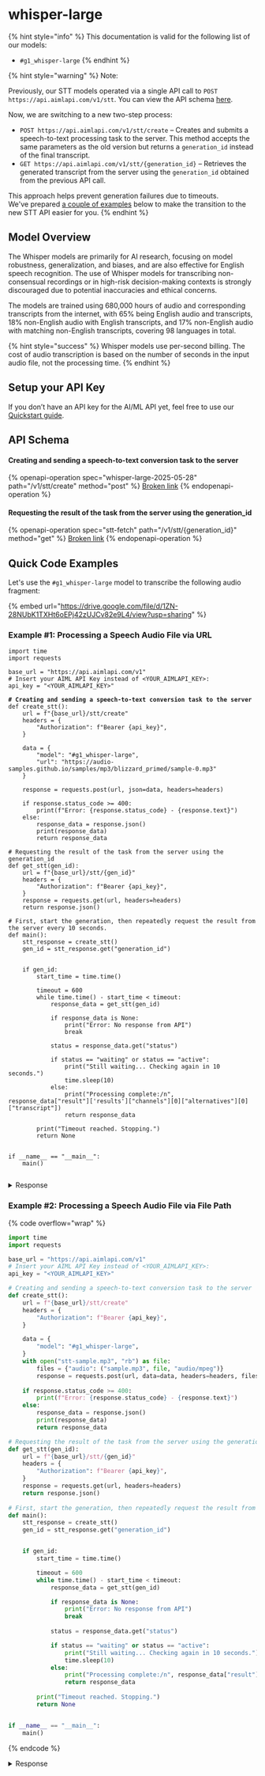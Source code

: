 # whisper-large

{% hint style="info" %}
This documentation is valid for the following list of our models:

* `#g1_whisper-large`
{% endhint %}

{% hint style="warning" %}
Note:&#x20;

Previously, our STT models operated via a single API call to `POST https://api.aimlapi.com/v1/stt`. You can view the API schema [here](../../../speech-models/speech-to-text/stt-legacy.md).

Now, we are switching to a new two-step process:

* `POST https://api.aimlapi.com/v1/stt/create` – Creates and submits a speech-to-text processing task to the server. This method accepts the same parameters as the old version but returns a `generation_id` instead of the final transcript.
* `GET https://api.aimlapi.com/v1/stt/{generation_id}` – Retrieves the generated transcript from the server using the `generation_id` obtained from the previous API call.

This approach helps prevent generation failures due to timeouts. \
We've prepared [a couple of examples](whisper-large.md#quick-code-examples) below to make the transition to the new STT API easier for you.
{% endhint %}

## Model Overview

The Whisper models are primarily for AI research, focusing on model robustness, generalization, and biases, and are also effective for English speech recognition. The use of Whisper models for transcribing non-consensual recordings or in high-risk decision-making contexts is strongly discouraged due to potential inaccuracies and ethical concerns.

The models are trained using 680,000 hours of audio and corresponding transcripts from the internet, with 65% being English audio and transcripts, 18% non-English audio with English transcripts, and 17% non-English audio with matching non-English transcripts, covering 98 languages in total.

{% hint style="success" %}
Whisper models use per-second billing. The cost of audio transcription is based on the number of seconds in the input audio file, not the processing time.
{% endhint %}

## Setup your API Key

If you don’t have an API key for the AI/ML API yet, feel free to use our [Quickstart guide](https://docs.aimlapi.com/quickstart/setting-up).

## API Schema

#### Creating and sending a speech-to-text conversion task to the server

{% openapi-operation spec="whisper-large-2025-05-28" path="/v1/stt/create" method="post" %}
[Broken link](broken-reference)
{% endopenapi-operation %}

#### Requesting the result of the task from the server using the generation\_id

{% openapi-operation spec="stt-fetch" path="/v1/stt/{generation_id}" method="get" %}
[Broken link](broken-reference)
{% endopenapi-operation %}

## Quick Code Examples

Let's use the `#g1_whisper-large` model to transcribe the following audio fragment:

{% embed url="https://drive.google.com/file/d/1ZN-28NUbK1TXHt6oEPj42zUJCv82e9L4/view?usp=sharing" %}

### Example #1: Processing a Speech Audio File via URL

<pre class="language-python" data-overflow="wrap"><code class="lang-python">import time
import requests

base_url = "https://api.aimlapi.com/v1"
# Insert your AIML API Key instead of &#x3C;YOUR_AIMLAPI_KEY>:
api_key = "&#x3C;YOUR_AIMLAPI_KEY>"

<strong># Creating and sending a speech-to-text conversion task to the server
</strong>def create_stt():
    url = f"{base_url}/stt/create"
    headers = {
        "Authorization": f"Bearer {api_key}", 
    }

    data = {
        "model": "#g1_whisper-large",
        "url": "https://audio-samples.github.io/samples/mp3/blizzard_primed/sample-0.mp3"
    }
 
    response = requests.post(url, json=data, headers=headers)
    
    if response.status_code >= 400:
        print(f"Error: {response.status_code} - {response.text}")
    else:
        response_data = response.json()
        print(response_data)
        return response_data

# Requesting the result of the task from the server using the generation_id
def get_stt(gen_id):
    url = f"{base_url}/stt/{gen_id}"
    headers = {
        "Authorization": f"Bearer {api_key}", 
    }
    response = requests.get(url, headers=headers)
    return response.json()
    
# First, start the generation, then repeatedly request the result from the server every 10 seconds.
def main():
    stt_response = create_stt()
    gen_id = stt_response.get("generation_id")


    if gen_id:
        start_time = time.time()

        timeout = 600
        while time.time() - start_time &#x3C; timeout:
            response_data = get_stt(gen_id)

            if response_data is None:
                print("Error: No response from API")
                break
        
            status = response_data.get("status")

            if status == "waiting" or status == "active":
                print("Still waiting... Checking again in 10 seconds.")
                time.sleep(10)
            else:
                print("Processing complete:/n", response_data["result"]['results']["channels"][0]["alternatives"][0]["transcript"])
                return response_data
   
        print("Timeout reached. Stopping.")
        return None     


if __name__ == "__main__":
    main()

</code></pre>

<details>

<summary>Response</summary>

{% code overflow="wrap" %}
```
{'generation_id': 'e3d46bba-7562-44a9-b440-504d940342a3'}
Processing complete:
 he doesn't belong to you and i don't see how you have anything to do with what is be his power yet he's he personified from this stage to you be fire
```
{% endcode %}

</details>

### Example #2: Processing a Speech Audio File via File Path

{% code overflow="wrap" %}
```python
import time
import requests

base_url = "https://api.aimlapi.com/v1"
# Insert your AIML API Key instead of <YOUR_AIMLAPI_KEY>:
api_key = "<YOUR_AIMLAPI_KEY>"

# Creating and sending a speech-to-text conversion task to the server
def create_stt():
    url = f"{base_url}/stt/create"
    headers = {
        "Authorization": f"Bearer {api_key}", 
    }

    data = {
        "model": "#g1_whisper-large",
    }
    with open("stt-sample.mp3", "rb") as file:
        files = {"audio": ("sample.mp3", file, "audio/mpeg")}
        response = requests.post(url, data=data, headers=headers, files=files)
    
    if response.status_code >= 400:
        print(f"Error: {response.status_code} - {response.text}")
    else:
        response_data = response.json()
        print(response_data)
        return response_data

# Requesting the result of the task from the server using the generation_id
def get_stt(gen_id):
    url = f"{base_url}/stt/{gen_id}"
    headers = {
        "Authorization": f"Bearer {api_key}", 
    }
    response = requests.get(url, headers=headers)
    return response.json()
    
# First, start the generation, then repeatedly request the result from the server every 10 seconds.
def main():
    stt_response = create_stt()
    gen_id = stt_response.get("generation_id")


    if gen_id:
        start_time = time.time()

        timeout = 600
        while time.time() - start_time < timeout:
            response_data = get_stt(gen_id)

            if response_data is None:
                print("Error: No response from API")
                break
        
            status = response_data.get("status")

            if status == "waiting" or status == "active":
                print("Still waiting... Checking again in 10 seconds.")
                time.sleep(10)
            else:
                print("Processing complete:/n", response_data["result"]['results']["channels"][0]["alternatives"][0]["transcript"])
                return response_data
   
        print("Timeout reached. Stopping.")
        return None     


if __name__ == "__main__":
    main()

```
{% endcode %}

<details>

<summary>Response</summary>

{% code overflow="wrap" %}
```
{'generation_id': 'dd412e9d-044c-43ae-b97b-e920755074d5'}
Processing complete:
 he doesn't belong to you and i don't see how you have anything to do with what is be his power yet he's he personified from this stage to you be fire
```
{% endcode %}

</details>
